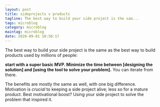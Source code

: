```yaml
---
layout: post
title: sideprojects v products
tagline: The best way to build your side project is the sam...
tags: microblog
category: microblog
maintag: microblog
date: 2020-09-01 10:50:17
---
```

The best way to build your side project is the same as the best way to build products used by millions of people:

**start with a super basic MVP. Minimize the time between [designing the solution] and [using the tool to solve your problem].** You can iterate from there.

The benefits are mostly the same as well, with one big difference. Motivation is _crucial_ to keeping a side project alive; less so for a mature product. Best motivational boost? Using your side project to solve the problem that inspired it.
